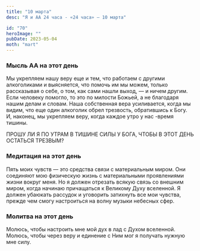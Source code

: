 ```yaml
---
title: "10 марта"
desc: "Я и АА 24 часа - «24 часа» — 10 марта"

id: "70"
heroImage: ""
pubDate: 2023-05-04
moth: "mart"
---
```


### Мысль АА на этот день

Мы укрепляем нашу веру еще и тем, что работаем с другими алкоголиками и
выясняется, что помочь им мы можем, только рассказывая о себе, о том, как сами
нашли выход, — и ничем другим. Если человеку помогло, то это по милости
Божьей, а не благодаря нашим делам и словам. Наша собственная вера
усиливается, когда мы видим, что еще один алкоголик обрел трезвость,
обратившись к Богу. И, наконец, мы укрепляем веру, когда каждое утро у нас
-время тишины.

ПРОШУ ЛИ Я ПО УТРАМ В ТИШИНЕ СИЛЫ У БОГА, ЧТОБЫ В ЭТОТ ДЕНЬ ОСТАТЬСЯ ТРЕЗВЫМ?

### Медитация на этот день

Пять моих чувств — это средства связи с материальным миром. Они соединяют мою
физическую жизнь с материальными проявлениями жизни вокруг меня. Но я должен
отрезать всякую связь со внешним миром, когда начинаю причащаться к Великому
Духу вселенной. Я должен убаюкать рассудок и уговорить затихнуть все мои
чувства, прежде чем смогу настроиться на волну музыки небесных сфер.

### Молитва на этот день

Молюсь, чтобы настроить мне мой дух в лад с Духом вселенной. Молюсь, чтобы
через веру и единение с Ним мог я получать нужную мне силу.
